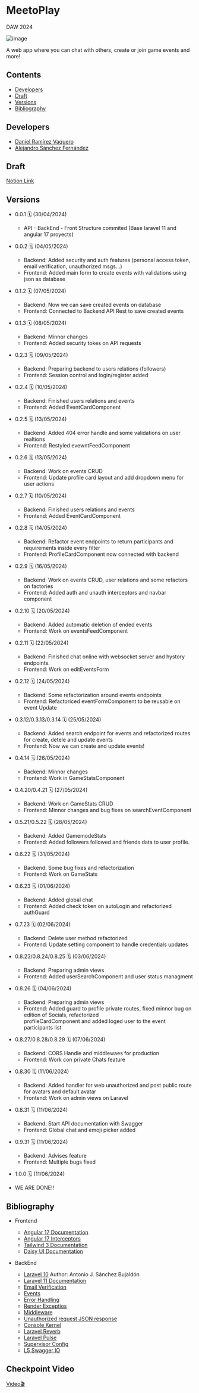 # MeetoPlay

DAW 2024 

![image](https://github.com/Alexiiius/MeetoPlay/assets/26854412/9c9735da-9299-4eec-8508-618650afb4b0)

A web app where you can chat with others, create or join game events and more!


## Contents

- [Developers](#developers)
- [Draft](#draft)
- [Versions](#versions)
- [Bibliography](#bibliography)

## Developers

- [Daniel Ramírez Vaquero](https://github.com/DaniRamirezVaquero)
- [Alejandro Sánchez Fernández](https://github.com/Alexiiius)

## Draft

[Notion Link](https://abrasive-hero-fc5.notion.site/Ante-Proyecto-38e379f81d054bee9f4d5a9adf676640?pvs=4)

## Versions
- 0.0.1 🗓️ (30/04/2024) 
  - API - BackEnd - Front Structure commited (Base laravel 11 and angular 17 proyects)
    
- 0.0.2 🗓️ (04/05/2024) 
  - Backend: Added security and auth features (personal access token, email verification, unauthorized msgs...)
  - Frontend: Added main form to create events with validations using json as database
    
- 0.1.2 🗓️ (07/05/2024) 
  - Backend: Now we can save created events on database
  - Frontend: Connected to Backend API Rest to save created events
    
- 0.1.3 🗓️ (08/05/2024) 
  - Backend: Minnor changes
  - Frontend: Added security tokes on API requests

- 0.2.3 🗓️ (09/05/2024) 
  - Backend: Preparing backend to users relations (followers)
  - Frontend: Session control and login/register added
  
- 0.2.4 🗓️ (10/05/2024)
    - Backend: Finished users relations and events
    - Frontend: Added EventCardComponent
 
- 0.2.5 🗓️ (13/05/2024)
    - Backend: Added 404 error handle and some validations on user realtions
    - Frontend: Restyled evewntFeedComponent

- 0.2.6 🗓️ (13/05/2024)
    - Backend: Work on events CRUD
    - Frontend: Update profile card layout and add dropdown menu for user actions
 
- 0.2.7 🗓️ (10/05/2024)
    - Backend: Finished users relations and events
    - Frontend: Added EventCardComponent

- 0.2.8 🗓️ (14/05/2024)
    - Backend: Refactor event endpoints to return participants and requirements inside every filter
    - Frontend: ProfileCardComponent now connected with backend
 
- 0.2.9 🗓️ (16/05/2024)
    - Backend: Work on events CRUD, user relations and some refactors on factories
    - Frontend: Added auth and unauth interceptors and navbar component

- 0.2.10 🗓️ (20/05/2024)
    - Backend: Added automatic deletion of ended events
    - Frontend: Work on eventsFeedComponent
 
- 0.2.11 🗓️ (22/05/2024)
    - Backend: Finished chat online with websocket server and hystory endpoints.
    - Frontend: Work on editEventsForm
 
- 0.2.12 🗓️ (24/05/2024)
  - Backend: Some refactorization around events endpoints 
  - Frontend: Refactoriced eventFormComponent to be reusable on event Update
 
- 0.3.12/0.3.13/0.3.14 🗓️ (25/05/2024)
  - Backend: Added search endpoint for events and refactorized routes for create, detele and update events
  - Frontend: Now we can create and update events!
 
- 0.4.14 🗓️ (26/05/2024)
  - Backend: Minnor changes
  - Frontend: Work in GameStatsComponent
 
- 0.4.20/0.4.21 🗓️ (27/05/2024)
  - Backend: Work on GameStats CRUD
  - Frontend: Minnor changes and bug fixes on searchEventComponent

- 0.5.21/0.5.22 🗓️ (28/05/2024)
  - Backend: Added GamemodeStats
  - Frontend: Added followers followed and friends data to user profile.
 
- 0.6.22 🗓️ (31/05/2024)
  - Backend: Some bug fixes and refactorization
  - Frontend: Work on GameStats

- 0.6.23 🗓️ (01/06/2024)
  - Backend: Added global chat
  - Frontend: Added check token on autoLogin and refactorized authGuard

- 0.7.23 🗓️ (02/06/2024)
  - Backend: Delete user method refactorized
  - Frontend: Update setting component to handle credentials updates

- 0.8.23/0.8.24/0.8.25 🗓️ (03/06/2024)
  - Backend: Preparing admin views
  - Frontend: Added userSearchComponent and user status managment

- 0.8.26 🗓️ (04/06/2024)
  - Backend: Preparing admin views
  - Frontend: Added guard to profile private routes, fixed minnor bug on edition of Socials, refactorized       
              profileCardComponent and added loged user to the event participants list

- 0.8.27/0.8.28/0.8.29 🗓️ (07/06/2024)
  - Backend: CORS Handle and middlewaes for production
  - Frontend: Work con private Chats feature

- 0.8.30 🗓️ (11/06/2024)
  - Backend: Added handler for web unauthorized and post public route for avatars and default avatar
  - Frontend: Work on admin views on Laravel
 
- 0.8.31 🗓️ (11/06/2024)
  - Backend: Start API documentation with Swagger
  - Frontend: Global chat and emoji picker added
    
- 0.9.31 🗓️ (11/06/2024)
  - Backend: Advises feature
  - Frontend: Multiple bugs fixed
 
- 1.0.0 🗓️ (11/06/2024)
 - WE ARE DONE!!
  
## Bibliography
- Frontend
  - [Angular 17 Documentation](https://angular.dev/overview)
  - [Angular 17 Interceptors](https://medium.com/@mohsinogen/angular-17-http-interceptors-guide-417e7c8ffada)
  - [Tailwind 3 Documentation](https://tailwindcss.com/docs)
  - [Daisy UI Documentation](https://daisyui.com/docs)
  
- BackEnd
  - [Laravel 10](https://docs.google.com/document/d/11o66V_6gooL5eodWQqh5A8usfJYtiiO_u6D4t4kuhWc/edit#heading=h.lq8wkgqychh3) Author: Antonio J. Sánchez Bujaldón
  - [Laravel 11 Documentation](https://laravel.com/docs/11.x/releases)
  - [Email Verification](https://laravel.com/docs/11.x/verification)
  - [Events](https://laravel.com/docs/11.x/events)
  - [Error Handling](https://laravel.com/docs/11.x/errors)
  - [Render Exceptios](https://laravel.com/docs/11.x/errors#renderable-exceptions)
  - [Middleware](https://laravel.com/docs/11.x/middleware)
  - [Unauthorized request JSON response](https://laracasts.com/discuss/channels/laravel/laravel-11-api-unauthorized-requests-redirects-to-login-page?page=1&replyId=930192)
  - [Console Kernel](https://rezakhademix.medium.com/laravel-11-no-http-kernel-no-casts-no-console-kernel-721c62adb6ef)
  - [Laravel Reverb](https://laravel.com/docs/11.x/reverb)
  - [Laravel Pulse](https://laravel.com/docs/11.x/pulse)
  - [Supervisor Config](https://laravel.com/docs/11.x/queues#supervisor-configuration)
  - [L5 Swagger IO](https://github.com/DarkaOnLine/L5-Swagger?tab=readme-ov-file)

## Checkpoint Video
  [Video🎬](https://drive.google.com/file/d/1F81V0F58sIDZHxnyY5XTL2U2HFycFt-Y/view?usp=sharing)
